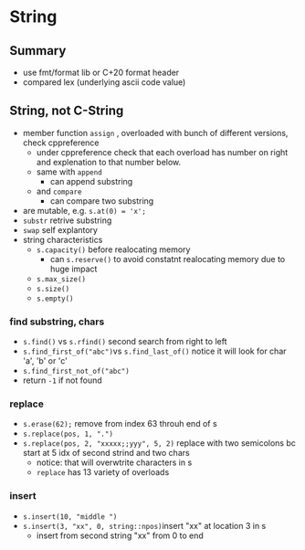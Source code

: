 # String

## Summary

* use fmt/format lib or C+20 format header
* compared lex \(underlying ascii code value\)

## String, not C-String

* member function `assign` , overloaded with bunch of different versions, check cppreference
  * under cppreference check that each overload has number on right and explenation to that number below.
  * same with `append`
    * can append substring
  * and `compare` 
    * can compare two substring
* are mutable, e.g. `s.at(0) = 'x';`
* `substr` retrive substring
* `swap` self explantory 
* string characteristics
  * `s.capacity()` before realocating memory
    * can `s.reserve()` to avoid constatnt realocating memory due to huge impact
  * `s.max_size()`
  * `s.size()`
  * `s.empty()`

### find substring, chars

* `s.find()` vs `s.rfind()` second search from right to left
* `s.find_first_of("abc")`vs `s.find_last_of()` notice it will look for char 'a', 'b' or 'c' 
* `s.find_first_not_of("abc")` 
* return `-1` if not found

### replace

* `s.erase(62);` remove from index 63 throuh end of s
* `s.replace(pos, 1, ".")`
* `s.replace(pos, 2, "xxxxx;;yyy", 5, 2)` replace with two semicolons bc start at 5 idx of second strind and two chars
  * notice: that will overwtrite characters in s
  * `replace` has 13 variety of overloads

### insert

* `s.insert(10, "middle ")`
* `s.insert(3, "xx", 0, string::npos)`insert "xx" at location 3 in s
  * insert from second string "xx" from 0 to end

